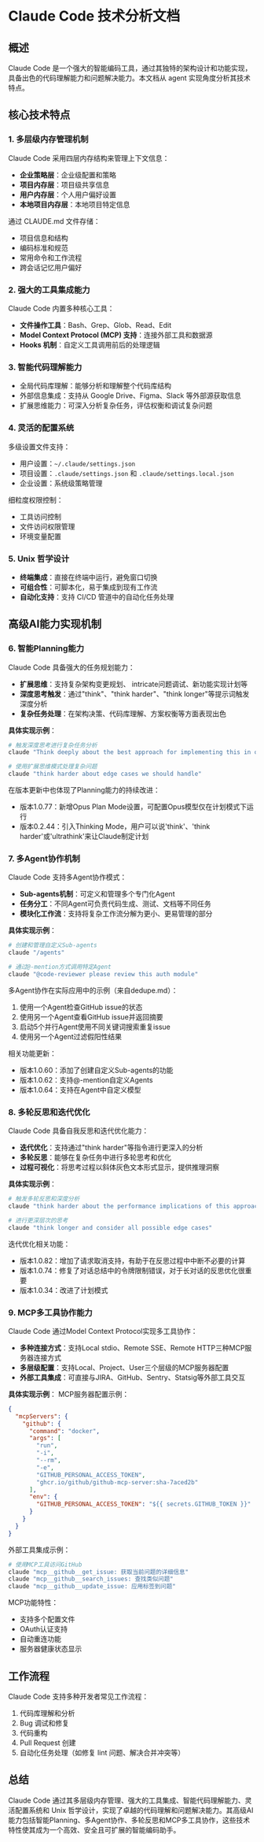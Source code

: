 # Claude Code 技术分析文档

## 概述

Claude Code 是一个强大的智能编码工具，通过其独特的架构设计和功能实现，具备出色的代码理解能力和问题解决能力。本文档从 agent 实现角度分析其技术特点。

## 核心技术特点

### 1. 多层级内存管理机制

Claude Code 采用四层内存结构来管理上下文信息：

- **企业策略层**：企业级配置和策略
- **项目内存层**：项目级共享信息
- **用户内存层**：个人用户偏好设置
- **本地项目内存层**：本地项目特定信息

通过 CLAUDE.md 文件存储：
- 项目信息和结构
- 编码标准和规范
- 常用命令和工作流程
- 跨会话记忆用户偏好

### 2. 强大的工具集成能力

Claude Code 内置多种核心工具：
- **文件操作工具**：Bash、Grep、Glob、Read、Edit
- **Model Context Protocol (MCP) 支持**：连接外部工具和数据源
- **Hooks 机制**：自定义工具调用前后的处理逻辑

### 3. 智能代码理解能力

- 全局代码库理解：能够分析和理解整个代码库结构
- 外部信息集成：支持从 Google Drive、Figma、Slack 等外部源获取信息
- 扩展思维能力：可深入分析复杂任务，评估权衡和调试复杂问题

### 4. 灵活的配置系统

多级设置文件支持：
- 用户设置：`~/.claude/settings.json`
- 项目设置：`.claude/settings.json` 和 `.claude/settings.local.json`
- 企业设置：系统级策略管理

细粒度权限控制：
- 工具访问控制
- 文件访问权限管理
- 环境变量配置

### 5. Unix 哲学设计

- **终端集成**：直接在终端中运行，避免窗口切换
- **可组合性**：可脚本化，易于集成到现有工作流
- **自动化支持**：支持 CI/CD 管道中的自动化任务处理

## 高级AI能力实现机制

### 6. 智能Planning能力

Claude Code 具备强大的任务规划能力：
- **扩展思维**：支持复杂架构变更规划、 intricate问题调试、新功能实现计划等
- **深度思考触发**：通过"think"、"think harder"、"think longer"等提示词触发深度分析
- **复杂任务处理**：在架构决策、代码库理解、方案权衡等方面表现出色

**具体实现示例**：
```bash
# 触发深度思考进行复杂任务分析
claude "Think deeply about the best approach for implementing this in our codebase"

# 使用扩展思维模式处理复杂问题
claude "think harder about edge cases we should handle"
```

在版本更新中也体现了Planning能力的持续改进：
- 版本1.0.77：新增Opus Plan Mode设置，可配置Opus模型仅在计划模式下运行
- 版本0.2.44：引入Thinking Mode，用户可以说'think'、'think harder'或'ultrathink'来让Claude制定计划

### 7. 多Agent协作机制

Claude Code 支持多Agent协作模式：
- **Sub-agents机制**：可定义和管理多个专门化Agent
- **任务分工**：不同Agent可负责代码生成、测试、文档等不同任务
- **模块化工作流**：支持将复杂工作流分解为更小、更易管理的部分

**具体实现示例**：
```bash
# 创建和管理自定义Sub-agents
claude "/agents"

# 通过@-mention方式调用特定Agent
claude "@code-reviewer please review this auth module"
```

多Agent协作在实际应用中的示例（来自dedupe.md）：
1. 使用一个Agent检查GitHub issue的状态
2. 使用另一个Agent查看GitHub issue并返回摘要
3. 启动5个并行Agent使用不同关键词搜索重复issue
4. 使用另一个Agent过滤假阳性结果

相关功能更新：
- 版本1.0.60：添加了创建自定义Sub-agents的功能
- 版本1.0.62：支持@-mention自定义Agents
- 版本1.0.64：支持在Agent中自定义模型

### 8. 多轮反思和迭代优化

Claude Code 具备自我反思和迭代优化能力：
- **迭代优化**：支持通过"think harder"等指令进行更深入的分析
- **多轮反思**：能够在复杂任务中进行多轮思考和优化
- **过程可视化**：将思考过程以斜体灰色文本形式显示，提供推理洞察

**具体实现示例**：
```bash
# 触发多轮反思和深度分析
claude "think harder about the performance implications of this approach"

# 进行更深层次的思考
claude "think longer and consider all possible edge cases"
```

迭代优化相关功能：
- 版本1.0.82：增加了请求取消支持，有助于在反思过程中中断不必要的计算
- 版本1.0.74：修复了对话总结中的令牌限制错误，对于长对话的反思优化很重要
- 版本1.0.34：改进了计划模式

### 9. MCP多工具协作能力

Claude Code 通过Model Context Protocol实现多工具协作：
- **多种连接方式**：支持Local stdio、Remote SSE、Remote HTTP三种MCP服务器连接方式
- **多层级配置**：支持Local、Project、User三个层级的MCP服务器配置
- **外部工具集成**：可直接与JIRA、GitHub、Sentry、Statsig等外部工具交互

**具体实现示例**：
MCP服务器配置示例：
```json
{
  "mcpServers": {
    "github": {
      "command": "docker",
      "args": [
        "run",
        "-i",
        "--rm",
        "-e",
        "GITHUB_PERSONAL_ACCESS_TOKEN",
        "ghcr.io/github/github-mcp-server:sha-7aced2b"
      ],
      "env": {
        "GITHUB_PERSONAL_ACCESS_TOKEN": "${{ secrets.GITHUB_TOKEN }}"
      }
    }
  }
}
```

外部工具集成示例：
```bash
# 使用MCP工具访问GitHub
claude "mcp__github__get_issue: 获取当前问题的详细信息"
claude "mcp__github__search_issues: 查找类似问题"
claude "mcp__github__update_issue: 应用标签到问题"
```

MCP功能特性：
- 支持多个配置文件
- OAuth认证支持
- 自动重连功能
- 服务器健康状态显示

## 工作流程

Claude Code 支持多种开发者常见工作流程：
1. 代码库理解和分析
2. Bug 调试和修复
3. 代码重构
4. Pull Request 创建
5. 自动化任务处理（如修复 lint 问题、解决合并冲突等）

## 总结

Claude Code 通过其多层级内存管理、强大的工具集成、智能代码理解能力、灵活配置系统和 Unix 哲学设计，实现了卓越的代码理解和问题解决能力。其高级AI能力包括智能Planning、多Agent协作、多轮反思和MCP多工具协作，这些技术特性使其成为一个高效、安全且可扩展的智能编码助手。